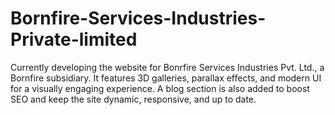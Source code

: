 # Bornfire-Services-Industries-Private-limited
Currently developing the website for Bonrfire Services Industries Pvt. Ltd., a Bornfire subsidiary. It features 3D galleries, parallax effects, and modern UI for a visually engaging experience. A blog section is also added to boost SEO and keep the site dynamic, responsive, and up to date.
